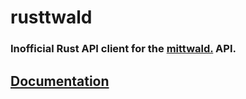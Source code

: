 # rusttwald
### Inofficial Rust API client for the [mittwald.](mittwald.de) API.

## [Documentation](client/README.md)
